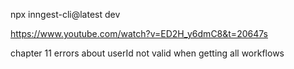 npx inngest-cli@latest dev


https://www.youtube.com/watch?v=ED2H_y6dmC8&t=20647s


chapter 11 errors about userId not valid when getting all workflows